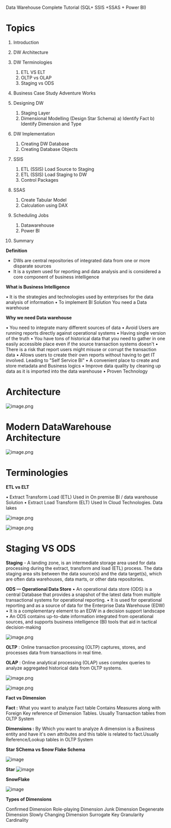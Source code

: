 Data Warehouse Complete Tutorial (SQL+ SSIS +SSAS + Power BI)



# **Topics**

1. Introduction
2. DW Architecture
3. DW Terminologies
	1) ETL VS ELT
	2) OLTP vs OLAP
	3) Staging vs ODS
4. Business Case Study
	Adventure Works
5. Designing DW
	1) Staging Layer
	2) Dimensional Modelling
	(Design Star Schema)
	a) Identify Fact
	b) Identify Dimension and Type

6. DW Implementation
	1) Creating DW Database
	2) Creating Database Objects
7. SSIS
	1) ETL (SSIS) Load Source to Staging
	2) ETL (SSIS) Load Staging to DW
	3) Control Packages
8. SSAS
	1) Create Tabular Model
	2) Calculation using DAX
9. Scheduling Jobs
	1) Datawarehouse
	2) Power Bl
10. Summary



**Definition**

- DWs are central repositories of integrated data from one or more disparate
sources
- It is a system used for reporting and data analysis and is considered a core
component of business intelligence


**What is Business Intelligence**

• It is the strategies and technologies used by enterprises for the data
analysis of information
• To implement Bl Solution You need a Data warehouse




**Why we need Data warehouse**

• You need to integrate many different sources of data
• Avoid Users are running reports directly against operational systems
• Having single version of the truth
• You have tons of historical data that you need to gather in one easily
accessible place even if the source transaction systems doesn't
• There is a risk that report users might misuse or corrupt the
transaction data
• Allows users to create their own reports without having to get IT
involved. Leading to "Self Service BI"
• A convenient place to create and store metadata and Business logics
• Improve data quality by cleaning up data as it is imported into the
data warehouse
• Proven Technology


# **Architecture**

![image.png](/.attachments/image-865214bf-4815-4e8e-bd60-3f8fad52e524.png)

# **Modern DataWarehouse Architecture**

![image.png](/.attachments/image-bc9a146f-6f63-4ea7-99bc-6f2d98e578e8.png)

# **Terminologies**

**ETL vs ELT**

• Extract Transform Load (ETL)
Used in On premise Bl / data warehouse Solution
• Extract Load Transform (ELT)
Used In Cloud Technologies. Data lakes


![image.png](/.attachments/image-d6959c5c-105b-4038-8928-e08631e76dda.png)

![image.png](/.attachments/image-a3d91728-2c51-4d15-a628-c4e237f8d040.png)




# **Staging VS ODS**

**Staging**
	- A landing zone, is an intermediate storage area used for data
processing during the extract, transform and load (ETL) process.
	The data staging area sits between the data source(s) and the data
	target(s), which are often data warehouses, data marts, or other
	data repositories.
	
	
**ODS — Operational Data Store**
• An operational data store (ODS) is a central Database that provides a snapshot of the latest data from multiple transactional systems for operational reporting.
• It is used for operational reporting and as a source of data for
the Enterprise Data Warehouse (EDW)
• It is a complementary element to an EDW in a decision support
landscape
• An ODS contains up-to-date information integrated from operational sources, and supports business intelligence (Bl) tools that aid in tactical decision-making

![image.png](/.attachments/image-d9cefaed-d829-495e-b9d4-88f6f027e139.png)


**OLTP** : Online transaction processing (OLTP) captures, stores, and
processes data from transactions in real time.

**OLAP** : Online analytical processing (OLAP) uses complex queries to analyze aggregated historical data from OLTP systems.


![image.png](/.attachments/image-6c187dde-8634-4f67-af0f-5364e38f5709.png)


![image.png](/.attachments/image-6892f323-cb56-43cb-9856-e77055e6c1f8.png)

**Fact vs Dimension**

**Fact :** What you want to analyze
Fact table Contains Measures along with Foreign Key reference of
Dimension Tables.
Usually Transaction tables from OLTP System

**Dimensions :** By Which you want to analyze
A dimension is a Business entity and have it's own attributes and this table is related to fact.Usually Reference/Lookup tables in OLTP System




**Star SChema vs Snow Flake Schema**

![image](https://user-images.githubusercontent.com/24469318/205491340-9cceb365-f79d-49d6-8acb-69ae53791399.png)

**Star**
![image](https://user-images.githubusercontent.com/24469318/205491354-f7cb705f-5483-4f09-a4dc-cda37e171bc8.png)

**SnowFlake**

![image](https://user-images.githubusercontent.com/24469318/205491546-88d93cc1-293d-4a59-81ad-7f99c8c8b7c9.png)

**Types of Dimensions**

Confirmed Dimension
Role-playing Dimension
Junk Dimension
Degenerate Dimension
Slowly Changing Dimension
Surrogate Key
Granularity
Cardinality 


